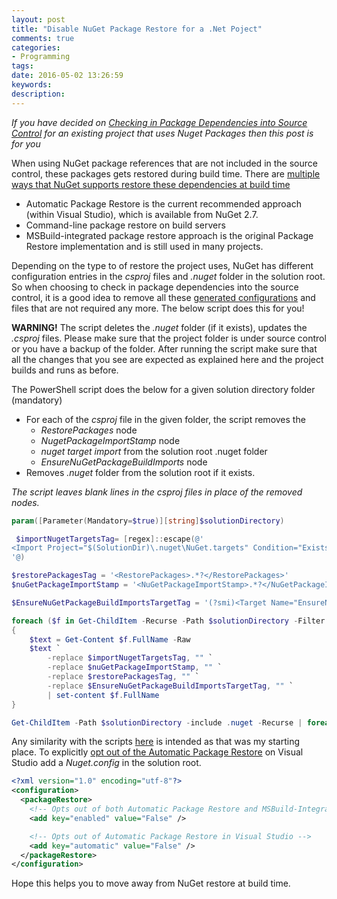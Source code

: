 ```yaml
---
layout: post
title: "Disable NuGet Package Restore for a .Net Poject"
comments: true
categories: 
- Programming
tags: 
date: 2016-05-02 13:26:59 
keywords: 
description: 
---
```


*If you have decided on [Checking in Package Dependencies into Source Control](http://www.rahulpnath.com/blog/checking-in-package-dependencies-into-source-control/) for an existing project that uses Nuget Packages then this post is for you*

When using NuGet package references that are not included in the source control, these packages gets restored during build time. There are [multiple ways that NuGet supports restore these dependencies at build time](https://docs.nuget.org/consume/package-restore)

- Automatic Package Restore is the current recommended approach (within Visual Studio), which is available from NuGet 2.7.
- Command-line package restore on build servers
- MSBuild-integrated package restore approach is the original Package Restore implementation and is still used in many projects. 

Depending on the type to of restore the project uses, NuGet has different configuration entries in the *csproj* files and *.nuget* folder in the solution root. So when choosing to check in package dependencies into the source control, it is a good idea to remove all these [generated configurations](https://docs.nuget.org/consume/package-restore/migrating-to-automatic-package-restore) and files that are not required any more. The below script does this for you!

<div class="alert alert-warning">
<strong>WARNING!</strong> The script deletes the <em>.nuget</em> folder (if it exists), updates the <em>.csproj</em> files. Please make sure that the project folder is under source control or you have a backup of the folder. After running the script make sure that all the changes that you see are expected as explained here and the project builds and runs as before.
</div>

The PowerShell script does the below for a given solution directory folder (mandatory)

- For each of the *csproj* file in the given folder, the script removes the
  - *RestorePackages* node
  - *NugetPackageImportStamp* node
  - *nuget target import* from the solution root .nuget folder
  - *EnsureNuGetPackageBuildImports* node
- Removes *.nuget* folder from the solution root if it exists.

*The script leaves blank lines in the *csproj* files in place of the removed nodes.*

``` powershell Remove NuGet Restore https://gist.github.com/rahulpnath/13d3b4f54cec51e22344876b1566b911#file-remove-nuget-restore-ps1
param([Parameter(Mandatory=$true)][string]$solutionDirectory) 

 $importNugetTargetsTag= [regex]::escape(@'
<Import Project="$(SolutionDir)\.nuget\NuGet.targets" Condition="Exists('$(SolutionDir)\.nuget\NuGet.targets')" />
'@)

$restorePackagesTag = '<RestorePackages>.*?</RestorePackages>'
$nuGetPackageImportStamp = '<NuGetPackageImportStamp>.*?</NuGetPackageImportStamp>'

$EnsureNuGetPackageBuildImportsTargetTag = '(?smi)<Target Name="EnsureNuGetPackageBuildImports".*?</Target>'

foreach ($f in Get-ChildItem -Recurse -Path $solutionDirectory -Filter *.csproj | sort-object)
{
    $text = Get-Content $f.FullName -Raw
    $text `
        -replace $importNugetTargetsTag, "" `
        -replace $nuGetPackageImportStamp, "" `
        -replace $restorePackagesTag, "" `
        -replace $EnsureNuGetPackageBuildImportsTargetTag, "" `
        | set-content $f.FullName
}

Get-ChildItem -Path $solutionDirectory -include .nuget -Recurse | foreach ($_) { remove-item $_.fullname -Force -Recurse }
```  

Any similarity with the scripts [here](http://weblogs.asp.net/jongalloway/scripting-net-project-migration-to-automatic-nuget-package-restore) is intended as that was my starting place. To explicitly [opt out of the Automatic Package Restore](https://docs.nuget.org/consume/package-restore#opting-out) on Visual Studio add a *Nuget.config* in the solution root. 
``` xml
<?xml version="1.0" encoding="utf-8"?>
<configuration>
  <packageRestore>
    <!-- Opts out of both Automatic Package Restore and MSBuild-Integrated Package Restore -->
    <add key="enabled" value="False" />

    <!-- Opts out of Automatic Package Restore in Visual Studio -->
    <add key="automatic" value="False" />
  </packageRestore>
</configuration>
``` 

Hope this helps you to move away from NuGet restore at build time.

